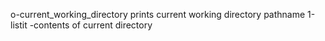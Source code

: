 o-current_working_directory prints current working directory pathname
1-listit -contents of current directory
